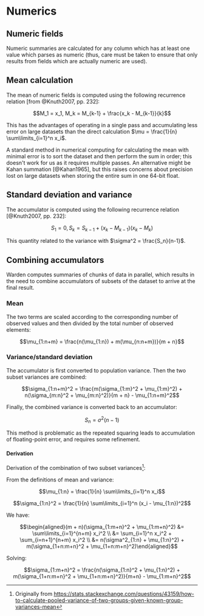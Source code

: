 # Numerics

## Numeric fields

Numeric summaries are calculated for any column which has at least one
value which parses as numeric (thus, care must be taken to ensure that
only results from fields which are actually numeric are used).

## Mean calculation

The mean of numeric fields is computed using the following recurrence relation [from @Knuth2007, pp. 232]:

$$M_1 = x_1, M_k = M_{k-1} + \frac{x_k - M_{k-1}}{k}$$

This has the advantages of operating in a single pass and accumulating
less error on large datasets than the direct calculation
$\mu = \frac{1}{n} \sum\limits_{i=1}^n x_i$.

A standard method in numerical computing for calculating the mean with
minimal error is to sort the dataset and then perform the sum in
order; this doesn't work for us as it requires multiple passes. An
alternative might be Kahan summation [@Kahan1965], but this raises concerns about
precision lost on large datasets when storing the entire sum in one
64-bit float.

## Standard deviation and variance

The accumulator is computed using the following recurrence relation [@Knuth2007, pp. 232]:

$$S_1 = 0, S_k = S_{k-1} + (x_k - M_{k-1})(x_k - M_k)$$

This quantity related to the variance with
$\sigma^2 = \frac{S_n}{n-1}$. 

## Combining accumulators

Warden computes summaries of chunks of data in parallel, which results
in the need to combine accumulators of subsets of the dataset to
arrive at the final result.

### Mean

The two terms are scaled according to the corresponding number of
observed values and then divided by the total number of observed
elements:

$$\mu_{1:n+m} = \frac{n(\mu_{1:n}) + m(\mu_{n:n+m})}{m + n}$$

### Variance/standard deviation

The accumulator is first converted to population variance. Then the
two subset variances are combined:

$$\sigma_{1:n+m}^2 = \frac{m(\sigma_{1:m}^2 + \mu_{1:m}^2) + n(\sigma_{m:n}^2 + \mu_{m:n}^2)}{m + n} - \mu_{1:n+m}^2$$

Finally, the combined variance is converted back to an accumulator:

$$S_n = \sigma^2(n - 1)$$

This method is problematic as the repeated squaring leads to
accumulation of floating-point error, and requires some refinement.

#### Derivation

Derivation of the combination of two subset variances[^whuber]:

From the definitions of mean and variance:

$$\mu_{1:n} = \frac{1}{n} \sum\limits_{i=1}^n x_i$$

$$\sigma_{1:n}^2 = \frac{1}{n} \sum\limits_{i=1}^n (x_i - \mu_{1:n})^2$$

We have:

$$\begin{aligned}(m + n)(\sigma_{1:m+n}^2 + \mu_{1:m+n}^2) &= \sum\limits_{i=1}^{n+m} x_i^2 \\
  &= \sum_{i=1}^n x_i^2 + \sum_{i=n+1}^{n+m} x_i^2 \\
  &= n(\sigma^2_{1:n} + \mu_{1:n}^2) + m(\sigma_{1+n:m+n}^2 + \mu_{1+n:m+n}^2)\end{aligned}$$

Solving:

$$\sigma_{1:m+n}^2 = \frac{n(\sigma_{1:n}^2 + \mu_{1:n}^2) + m(\sigma_{1+n:m+n}^2 + \mu_{1+n:m+n}^2)}{m+n} - \mu_{1:m+n}^2$$

[^whuber]: Originally from
           https://stats.stackexchange.com/questions/43159/how-to-calculate-pooled-variance-of-two-groups-given-known-group-variances-mean
